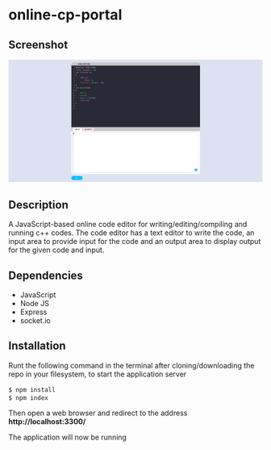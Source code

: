 # online-cp-portal

## Screenshot

![Screenshot of the application](https://github.com/iAmPriyam/online-code-editor/blob/master/images/ss.png)

## Description

A JavaScript-based online code editor for writing/editing/compiling and running c++ codes. The code editor has a text editor to write the code, an input area to provide input for the code and an output area to display output for the given code and input.

## Dependencies

-   JavaScript
-   Node JS
-   Express
-   socket.io

## Installation

Runt the following command in the terminal after cloning/downloading the repo in your filesystem, to start the application server

```
$ npm install
$ npm index
```

Then open a web browser and redirect to the address **http://localhost:3300/**

The application will now be running
